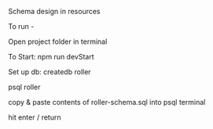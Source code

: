 Schema design in resources

To run -

Open project folder in terminal

To Start:
npm run devStart

Set up db:
createdb roller

psql roller

copy & paste contents of roller-schema.sql into psql terminal

hit enter / return